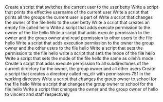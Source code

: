 Create a script that switches the current user to the user betty
Write a script that prints the effective username of the current user
Write a script that prints all the groups the current user is part of
Write a script that changes the owner of the file hello to the user betty
Write a script that creates an empty file called hello
Write a script that adds execute permission to the owner of the file hello
Write a script that adds execute permission to the owner and the group owner and read permission to other users to the file hello
Write a script that adds execution permission to the owner the group owner and the other users to the file hello
Write a script that sets the permission to the file hello
write a script that sets the mode of the file hello
Write a script that sets the mode of the file hello the same as olleh’s mode
Create a script that adds execute permission to all subdirectories of the current directory for the owner, the group owner and all other users
Create a script that creates a directory called my_dir with permissions 751 in the working directory
Write a script that changes the group owner to school for the file hello
Write a script that changes the group owner to school for the file hello
Write a script that changes the owner and the group owner of hello to vincent and staff respectively
